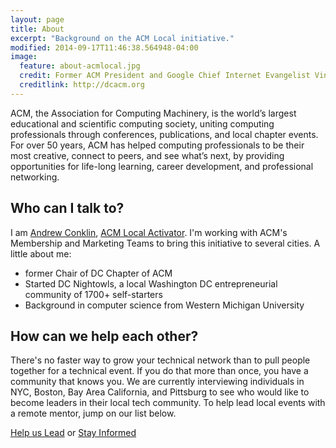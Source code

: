 ```yaml
---
layout: page
title: About
excerpt: "Background on the ACM Local initiative."
modified: 2014-09-17T11:46:38.564948-04:00
image:
  feature: about-acmlocal.jpg
  credit: Former ACM President and Google Chief Internet Evangelist Vint Cerf speaks to the DC Chapter of ACM.
  creditlink: http://dcacm.org
---
```


ACM, the Association for Computing Machinery, is the world’s largest educational and scientific computing society, uniting computing professionals through conferences, publications, and local chapter events. For over 50 years, ACM has helped computing professionals to be their most creative, connect to peers, and see what’s next, by providing opportunities for life-long learning, career development, and professional networking.

## Who can I talk to?

I am [Andrew Conklin](http://conkuer.com/resume), [ACM Local Activator](mailto:adconk@staff.acm.org). I'm working with ACM's Membership and Marketing Teams to bring this initiative to several cities.  A little about me:

* former Chair of DC Chapter of ACM
* Started DC Nightowls, a local Washington DC entrepreneurial community of 1700+ self-starters
* Background in computer science from Western Michigan University

## How can we help each other?

There's no faster way to grow your technical network than to pull people together for a technical event.  If you do that more than once, you have a community that knows you.  We are currently interviewing individuals in NYC, Boston, Bay Area California, and Pittsburg to see who would like to become leaders in their local tech community. To help lead local events with a remote mentor, jump on our list below.

<a markdown="0" href="http://eepurl.com/3w8uL" class="btn">Help us Lead</a> or [Stay Informed](http://eepurl.com/3xhIX)
